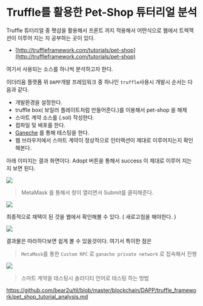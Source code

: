 # Truffle를 활용한 Pet-Shop 튜터리얼 분석

Truffle 튜터리얼 중 펫샵을 활용해서 프론트 까지 적용해서 어떤식으로 웹에서 트렉잭션이 이루어 지는 지 공부하는 곳이 있다.

* [http://truffleframework.com/tutorials/pet-shop](http://truffleframework.com/tutorials/pet-shop)

여기서 사용되는 소스를 하나씩 분석하고자 한다.

이더리움 플랫폼 위 `DAPP`개발 프레임워크 중 하나인 `truffle`사용시 개발시 순서는 다음과 같다.

* 개발환경을 설정한다. 
* truffle box\( 보일러 플레이트처럼 만들어준다.\)를 이용해서 pet-shop 을 해제
* 스마트 계약 소스를 \(.sol\) 작성한다. 
* 컴파일 및 배포를 한다. 
* [Ganeche](http://truffleframework.com/ganache) 를 통해 테스팅을 한다. 
* 웹 브라우저에서 스마트 계약이 정상적으로 인터랙션이 제대로 이루어지는지 확인해본다. 

아래 이미지는 결과 화면이다. Adopt 버튼을 통해서 success 이 제대로 이루어 지는 지 보면 된다.

![](/assets/truffle2_1.png)

> MetaMask 를 통해서 창이 열리면서 Submit를 클릭해준다.

![](/assets/truffle2-2.png)

최종적으로 채택이 된 것을 웹에서 확인해볼 수 있다. \( 새로고침을 해야한다. \)

![](/assets/truffle2-3.png)

결과물은 따라하다보면 쉽게 볼 수 있을것이다. 여기서 특이한 점은

> `MetaMask`를 통한 `Custom RPC` 로 `ganache private network` 로 접속해서 진행

![](/assets/truffle2-4.png)

> 스마트 계약을 테스팅시 솔리디티 언어로 테스팅 하는 방법



https://github.com/bear2u/til/blob/master/blockchain/DAPP/truffle_framework/pet_shop_tutorial_analysis.md
